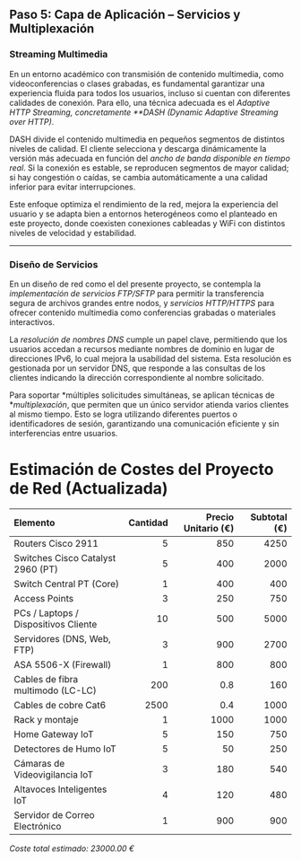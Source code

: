 ## Paso 5: Capa de Aplicación – Servicios y Multiplexación


### Streaming Multimedia

En un entorno académico con transmisión de contenido multimedia, como videoconferencias o clases grabadas, es fundamental garantizar una experiencia fluida para todos los usuarios, incluso si cuentan con diferentes calidades de conexión. Para ello, una técnica adecuada es el *Adaptive HTTP Streaming, concretamente **DASH (Dynamic Adaptive Streaming over HTTP)*.

DASH divide el contenido multimedia en pequeños segmentos de distintos niveles de calidad. El cliente selecciona y descarga dinámicamente la versión más adecuada en función del *ancho de banda disponible en tiempo real*. Si la conexión es estable, se reproducen segmentos de mayor calidad; si hay congestión o caídas, se cambia automáticamente a una calidad inferior para evitar interrupciones.

Este enfoque optimiza el rendimiento de la red, mejora la experiencia del usuario y se adapta bien a entornos heterogéneos como el planteado en este proyecto, donde coexisten conexiones cableadas y WiFi con distintos niveles de velocidad y estabilidad.

---

### Diseño de Servicios

En un diseño de red como el del presente proyecto, se contempla la *implementación de servicios FTP/SFTP* para permitir la transferencia segura de archivos grandes entre nodos, y *servicios HTTP/HTTPS* para ofrecer contenido multimedia como conferencias grabadas o materiales interactivos.

La *resolución de nombres DNS* cumple un papel clave, permitiendo que los usuarios accedan a recursos mediante nombres de dominio en lugar de direcciones IPv6, lo cual mejora la usabilidad del sistema. Esta resolución es gestionada por un servidor DNS, que responde a las consultas de los clientes indicando la dirección correspondiente al nombre solicitado.

Para soportar *múltiples solicitudes simultáneas, se aplican técnicas de **multiplexación*, que permiten que un único servidor atienda varios clientes al mismo tiempo. Esto se logra utilizando diferentes puertos o identificadores de sesión, garantizando una comunicación eficiente y sin interferencias entre usuarios.

# Estimación de Costes del Proyecto de Red (Actualizada)

| Elemento                             |   Cantidad |   Precio Unitario (€) |   Subtotal (€) |
|:-------------------------------------|-----------:|----------------------:|---------------:|
| Routers Cisco 2911                   |          5 |                 850   |           4250 |
| Switches Cisco Catalyst 2960 (PT)    |          5 |                 400   |           2000 |
| Switch Central PT (Core)             |          1 |                 400   |            400 |
| Access Points                        |          3 |                 250   |            750 |
| PCs / Laptops / Dispositivos Cliente |         10 |                 500   |           5000 |
| Servidores (DNS, Web, FTP)           |          3 |                 900   |           2700 |
| ASA 5506-X (Firewall)                |          1 |                 800   |            800 |
| Cables de fibra multimodo (LC-LC)    |        200 |                   0.8 |            160 |
| Cables de cobre Cat6                 |       2500 |                   0.4 |           1000 |
| Rack y montaje                       |          1 |                1000   |           1000 |
| Home Gateway IoT                     |          5 |                 150   |            750 |
| Detectores de Humo IoT               |          5 |                  50   |            250 |
| Cámaras de Videovigilancia IoT       |          3 |                 180   |            540 |
| Altavoces Inteligentes IoT           |          4 |                 120   |            480 |
| Servidor de Correo Electrónico       |          1 |                 900   |            900 |

*Coste total estimado: 23000.00 €*

